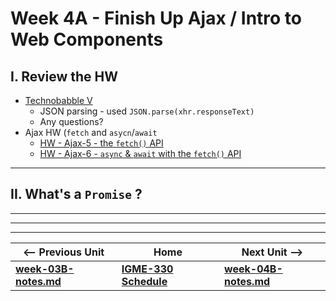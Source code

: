 # Week 4A - Finish Up Ajax / Intro to Web Components

## I. Review the HW
- [Technobabble V](https://github.com/tonethar/IGME-330-Master/blob/master/notes/HW-technobabble-5.md)
  - JSON parsing - used `JSON.parse(xhr.responseText)`
  - Any questions?
- Ajax HW (`fetch` and `asycn`/`await`
  - [HW - Ajax-5 - the `fetch()` API](https://github.com/tonethar/IGME-330-Master/blob/master/notes/HW-ajax-5.md)
  - [HW - Ajax-6 - `async` & `await` with the `fetch()` API](https://github.com/tonethar/IGME-330-Master/blob/master/notes/HW-ajax-6.md)

<hr>
  
## II. What's a `Promise` ?


<hr>

<hr><hr>

| <-- Previous Unit | Home | Next Unit -->
| --- | --- | --- 
| [**week-03B-notes.md**](week-03B-notes.md)     |  [**IGME-330 Schedule**](../schedule.md) | [**week-04B-notes.md**](week-04B-notes.md)
